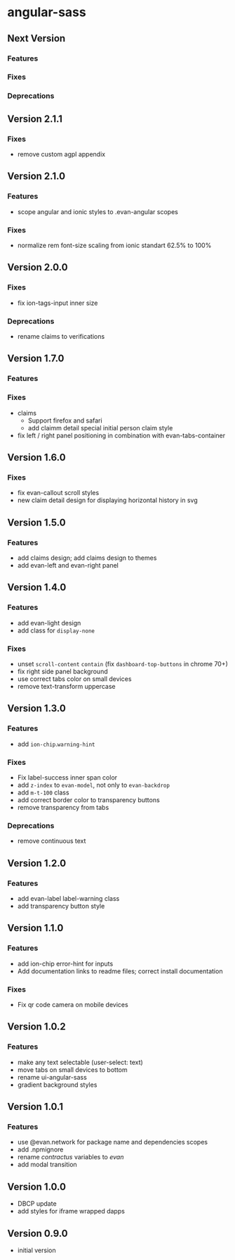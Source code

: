 # angular-sass

## Next Version
### Features

### Fixes

### Deprecations


## Version 2.1.1
### Fixes
- remove custom agpl appendix


## Version 2.1.0
### Features
- scope angular and ionic styles to .evan-angular scopes

### Fixes
- normalize rem font-size scaling from ionic standart 62.5% to 100%


## Version 2.0.0
### Fixes
- fix ion-tags-input inner size

### Deprecations
- rename claims to verifications


## Version 1.7.0
### Features
### Fixes
- claims
  - Support firefox and safari
  - add claimm detail special initial person claim style
- fix left / right panel positioning in combination with evan-tabs-container


## Version 1.6.0
### Fixes
- fix evan-callout scroll styles
- new claim detail design for displaying horizontal history in svg


## Version 1.5.0
### Features
- add claims design; add claims design to themes
- add evan-left and evan-right panel


## Version 1.4.0
### Features
- add evan-light design
- add class for `display-none`

### Fixes
- unset `scroll-content` `contain` (fix `dashboard-top-buttons` in chrome 70+)
- fix right side panel background
- use correct tabs color on small devices
- remove text-transform uppercase


## Version 1.3.0
### Features
- add `ion-chip`.`warning-hint`

### Fixes
- Fix label-success inner span color
- add `z-index` to `evan-model`, not only to `evan-backdrop`
- add `m-t-100` class
- add correct border color to transparency buttons
- remove transparency from tabs

### Deprecations
- remove continuous text


## Version 1.2.0
### Features
- add evan-label label-warning class
- add transparency button style


##  Version 1.1.0
### Features
- add ion-chip error-hint for inputs
- Add documentation links to readme files; correct install documentation

### Fixes
- Fix qr code camera on mobile devices


## Version 1.0.2
### Features
- make any text selectable (user-select: text)
- move tabs on small devices to bottom
- rename ui-angular-sass
- gradient background styles


## Version 1.0.1
### Features
- use @evan.network for package name and dependencies scopes
- add .npmignore
- rename *contractus* variables to *evan*
- add modal transition


## Version 1.0.0
- DBCP update
- add styles for iframe wrapped dapps


## Version 0.9.0
- initial version